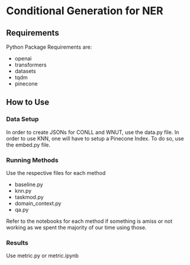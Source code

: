 # Conditional Generation for NER

## Requirements

Python Package Requirements are:
 - openai
 - transformers
 - datasets
 - tqdm
 - pinecone

## How to Use

### Data Setup

In order to create JSONs for CONLL and WNUT, use the data.py file.
In order to use KNN, one will have to setup a Pinecone Index. To do so, use the embed.py file.

### Running Methods

Use the respective files for each method
 - baseline.py
 - knn.py
 - taskmod.py 
 - domain_context.py
 - qa.py

Refer to the notebooks for each method if something is amiss or not working as we spent the majority of our time using those.

### Results

Use metric.py or metric.ipynb

